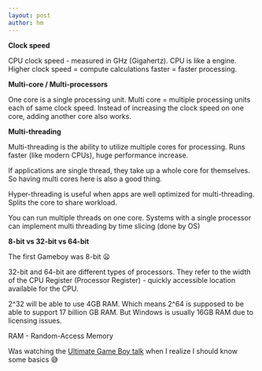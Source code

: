 ```yaml
---
layout: post
author: hm
---
```

<b> Clock speed </b>

CPU clock speed - measured in GHz (Gigahertz). CPU is like a engine. Higher clock speed = compute calculations faster = faster processing.

<b> Multi-core / Multi-processors </b>

One core is a single processing unit. Multi core = multiple processing units each of same clock speed. Instead of increasing the clock speed on one core, adding another core also works.

<b> Multi-threading </b>

Multi-threading is the ability to utilize multiple cores for processing. Runs faster (like modern CPUs), huge performance increase.

If applications are single thread, they take up a whole core for themselves. So having multi cores here is also a good thing.

Hyper-threading is useful when apps are well optimized for multi-threading. Splits the core to share workload.

You can run multiple threads on one core. Systems with a single processor can implement multi threading by time slicing (done by OS)




<b> 8-bit vs 32-bit vs 64-bit </b>

The first Gameboy was 8-bit 😦

32-bit and 64-bit are different types of processors. They refer to the width of the CPU Register (Processor Register) - quickly accessible location available for the CPU.

2^32 will be able to use 4GB RAM. Which means 2^64 is supposed to be able to support 17 billion GB RAM. But Windows is usually 16GB RAM due to licensing issues.

RAM - Random-Access Memory





Was watching the [Ultimate Game Boy talk](https://www.youtube.com/watch?v=HyzD8pNlpwI) when I realize I should know some basics 😅
